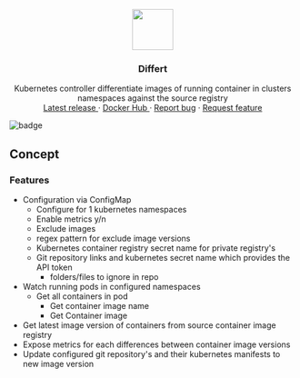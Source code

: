 <p align="center">
  <a href="https://example.com/">
    <img src="images/differ_logo.png" width=72 height=72>
  </a>

  <h3 align="center">Differt</h3>

  <p align="center">
     Kubernetes controller differentiate images of running container in clusters namespaces against the source registry 
    <br>
    <a href="https://github.com/fwiedmann/differ/releases/latest">Latest release </a>
    ·
        <a href="https://hub.docker.com/r/wiedmannfelix/differ">Docker Hub </a>
    ·
    <a href="https://github.com/fwiedmann/differ/issues/new?template=bug.md">Report bug</a>
    ·
    <a href="https://github.com/fwiedmann/differ/issues/new?template=feature.md&labels=feature">Request feature</a>
  </p>
</p>

  ![badge](https://action-badges.now.sh/fwiedmann/differ)

## Concept

### Features

-   Configuration via ConfigMap
    -   Configure for 1 kubernetes namespaces
    -   Enable metrics y/n
    -   Exclude images
    -   regex pattern for exclude image versions
    -   Kubernetes container registry secret name for private registry's
    -   Git repository links and kubernetes secret name which provides the API token
        -   folders/files to ignore in repo
-   Watch running pods in configured namespaces
    -   Get all containers in pod
        -   Get container image name
        -   Get Container image
-   Get latest image version of containers from source container image registry
-   Expose metrics for each differences between container image versions
-   Update configured git repository's and their kubernetes manifests to new image version
